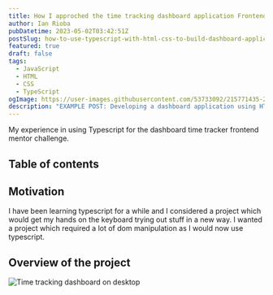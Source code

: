 ```yaml
---
title: How I approched the time tracking dashboard application Frontend Mentor Challenge using JS
author: Ian Rioba
pubDatetime: 2023-05-02T03:42:51Z
postSlug: how-to-use-typescript-with-html-css-to-build-dashboard-application
featured: true
draft: false
tags:
  - JavaScript
  - HTML
  - CSS
  - TypeScript
ogImage: https://user-images.githubusercontent.com/53733092/215771435-25408246-2309-4f8b-a781-1f3d93bdf0ec.png
description: "EXAMPLE POST: Developing a dashboard application using HTML/CSS/JS. How to approach it in an imperative way using event.target.value in js."
---
```


My experience in using Typescript for the dashboard time tracker frontend mentor challenge.

## Table of contents

## Motivation

I have been learning typescript for a while and I considered a project which would get my hands on the keyboard trying out stuff in a new way. I wanted a project which required a lot of dom manipulation as I would now use typescript.

## Overview of the project

![Time tracking dashboard on desktop](/time-tracking-dashboard.png)
